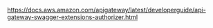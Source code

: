 https://docs.aws.amazon.com/apigateway/latest/developerguide/api-gateway-swagger-extensions-authorizer.html